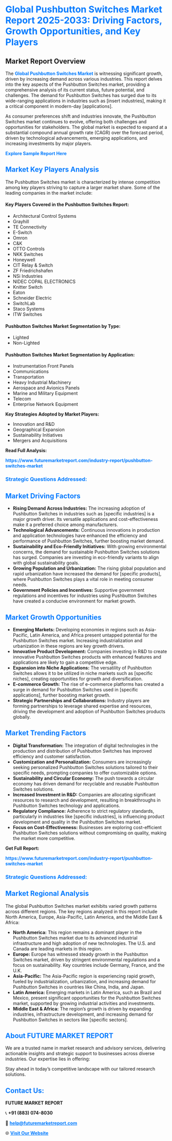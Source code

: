 <h1 style="color: #007BFF;">Global Pushbutton Switches Market Report 2025-2033: Driving Factors, Growth Opportunities, and Key Players</h1>

<section id="overview">
<h2>Market Report Overview</h2>
<p>The <a href="https://www.futuremarketreport.com/industry-report/pushbutton-switches-market" style="color: #007BFF; text-decoration: none;"><strong>Global Pushbutton Switches Market</strong></a> is witnessing significant growth, driven by increasing demand across various industries. This report delves into the key aspects of the Pushbutton Switches market, providing a comprehensive analysis of its current status, future potential, and challenges. The demand for Pushbutton Switches has surged due to its wide-ranging applications in industries such as [insert industries], making it a critical component in modern-day [applications].</p>
<p>As consumer preferences shift and industries innovate, the Pushbutton Switches market continues to evolve, offering both challenges and opportunities for stakeholders. The global market is expected to expand at a substantial compound annual growth rate (CAGR) over the forecast period, driven by technological advancements, emerging applications, and increasing investments by major players.</p>
</section>

<section id="overview">
<p><a href="https://www.futuremarketreport.com/request-sample/reportId=81242" style="color: #007BFF; text-decoration: none;"><strong>Explore Sample Report Here</strong></a></p>
</section>

<section id="key-players">
<h2 style="color: #007BFF;">Market Key Players Analysis</h2>
<p>The Pushbutton Switches market is characterized by intense competition among key players striving to capture a larger market share. Some of the leading companies in the market include:</p>
<h4>Key Players Covered in the Pushbutton Switches Report:</h4>
<ul><li>Architectural Control Systems</li><li>Grayhill</li><li>TE Connectivity</li><li>E-Switch</li><li>Omron</li><li>C&amp;K</li><li>OTTO Controls</li><li>NKK Switches</li><li>Honeywell</li><li>CIT Relay &amp; Switch</li><li>ZF Friedrichshafen</li><li>NSi Industries</li><li>NIDEC COPAL ELECTRONICS</li><li>Knitter Switch</li><li>Eaton</li><li>Schneider Electric</li><li>SwitchLab</li><li>Staco Systems</li><li>ITW Switches</li></ul>
<h4>Pushbutton Switches Market Segmentation by Type:</h4>
<ul><li>Lighted</li><li>Non-Lighted</li></ul>

<h4>Pushbutton Switches Market Segmentation by Application:</h4>
<ul><li>Instrumentation Front Panels</li><li>Communications</li><li>Transportation</li><li>Heavy Industrial Machinery</li><li>Aerospace and Avionics Panels</li><li>Marine and Military Equipment</li><li>Telecom</li><li>Enterprise Network Equipment</li></ul>
<p><strong>Key Strategies Adopted by Market Players:</strong></p>
<ul>
<li>Innovation and R&D</li>
<li>Geographical Expansion</li>
<li>Sustainability Initiatives</li>
<li>Mergers and Acquisitions</li>
</ul>
</section>

<section>
<p><strong>Read Full Analysis: </strong></p><a href="https://www.futuremarketreport.com/industry-report/pushbutton-switches-market" style="color: #007BFF; text-decoration: none;"><strong>https://www.futuremarketreport.com/industry-report/pushbutton-switches-market</strong></a>
<h3 style="color: #007BFF;">Strategic Questions Addressed:</h3>
</section>

<section id="driving-factors">
<h2 style="color: #007BFF;">Market Driving Factors</h2>
<ul>
<li><strong>Rising Demand Across Industries:</strong> The increasing adoption of Pushbutton Switches in industries such as [specific industries] is a major growth driver. Its versatile applications and cost-effectiveness make it a preferred choice among manufacturers.</li>
<li><strong>Technological Advancements:</strong> Continuous innovations in production and application technologies have enhanced the efficiency and performance of Pushbutton Switches, further boosting market demand.</li>
<li><strong>Sustainability and Eco-Friendly Initiatives:</strong> With growing environmental concerns, the demand for sustainable Pushbutton Switches solutions has surged. Companies are investing in eco-friendly variants to align with global sustainability goals.</li>
<li><strong>Growing Population and Urbanization:</strong> The rising global population and rapid urbanization have increased the demand for [specific products], where Pushbutton Switches plays a vital role in meeting consumer needs.</li>
<li><strong>Government Policies and Incentives:</strong> Supportive government regulations and incentives for industries using Pushbutton Switches have created a conducive environment for market growth.</li>
</ul>
</section>

<section id="growth-opportunities">
<h2 style="color: #007BFF;">Market Growth Opportunities</h2>
<ul>
<li><strong>Emerging Markets:</strong> Developing economies in regions such as Asia-Pacific, Latin America, and Africa present untapped potential for the Pushbutton Switches market. Increasing industrialization and urbanization in these regions are key growth drivers.</li>
<li><strong>Innovative Product Development:</strong> Companies investing in R&D to create innovative Pushbutton Switches products with enhanced features and applications are likely to gain a competitive edge.</li>
<li><strong>Expansion into Niche Applications:</strong> The versatility of Pushbutton Switches allows it to be utilized in niche markets such as [specific niches], creating opportunities for growth and diversification.</li>
<li><strong>E-commerce Growth:</strong> The rise of e-commerce platforms has created a surge in demand for Pushbutton Switches used in [specific applications], further boosting market growth.</li>
<li><strong>Strategic Partnerships and Collaborations:</strong> Industry players are forming partnerships to leverage shared expertise and resources, driving the development and adoption of Pushbutton Switches products globally.</li>
</ul>
</section>

<section id="trending-factors">
<h2 style="color: #007BFF;">Market Trending Factors</h2>
<ul>
<li><strong>Digital Transformation:</strong> The integration of digital technologies in the production and distribution of Pushbutton Switches has improved efficiency and customer satisfaction.</li>
<li><strong>Customization and Personalization:</strong> Consumers are increasingly seeking personalized Pushbutton Switches solutions tailored to their specific needs, prompting companies to offer customizable options.</li>
<li><strong>Sustainability and Circular Economy:</strong> The push towards a circular economy has driven demand for recyclable and reusable Pushbutton Switches solutions.</li>
<li><strong>Increased Investment in R&D:</strong> Companies are allocating significant resources to research and development, resulting in breakthroughs in Pushbutton Switches technology and applications.</li>
<li><strong>Regulatory Compliance:</strong> Adherence to strict regulatory standards, particularly in industries like [specific industries], is influencing product development and quality in the Pushbutton Switches market.</li>
<li><strong>Focus on Cost-Effectiveness:</strong> Businesses are exploring cost-efficient Pushbutton Switches solutions without compromising on quality, making the market more competitive.</li>
</ul>
</section>

<section>
<p><strong>Get Full Report: </strong></p><a href="https://www.futuremarketreport.com/industry-report/pushbutton-switches-market" style="color: #007BFF; text-decoration: none;"><strong>https://www.futuremarketreport.com/industry-report/pushbutton-switches-market</strong></a>
<h3 style="color: #007BFF;">Strategic Questions Addressed:</h3>
</section>


<section id="regional-analysis">
<h2 style="color: #007BFF;">Market Regional Analysis</h2>
<p>The global Pushbutton Switches market exhibits varied growth patterns across different regions. The key regions analyzed in this report include North America, Europe, Asia-Pacific, Latin America, and the Middle East & Africa:</p>
<ul>
<li><strong>North America:</strong> This region remains a dominant player in the Pushbutton Switches market due to its advanced industrial infrastructure and high adoption of new technologies. The U.S. and Canada are leading markets in this region.</li>
<li><strong>Europe:</strong> Europe has witnessed steady growth in the Pushbutton Switches market, driven by stringent environmental regulations and a focus on sustainability. Key countries include Germany, France, and the U.K.</li>
<li><strong>Asia-Pacific:</strong> The Asia-Pacific region is experiencing rapid growth, fueled by industrialization, urbanization, and increasing demand for Pushbutton Switches in countries like China, India, and Japan.</li>
<li><strong>Latin America:</strong> Emerging markets in Latin America, such as Brazil and Mexico, present significant opportunities for the Pushbutton Switches market, supported by growing industrial activities and investments.</li>
<li><strong>Middle East & Africa:</strong> The region’s growth is driven by expanding industries, infrastructure development, and increasing demand for Pushbutton Switches in sectors like [specific sectors].</li>
</ul>
</section>

<footer>
<h2 style="color: #007BFF;">About FUTURE MARKET REPORT</h2>
<p>We are a trusted name in market research and advisory services, delivering actionable insights and strategic support to businesses across diverse industries. Our expertise lies in offering:</p>

<p>Stay ahead in today’s competitive landscape with our tailored research solutions.</p>

<h2 style="color: #007BFF;">Contact Us:</h2>
<p><strong>FUTURE MARKET REPORT</strong></p>
<p>📞 <strong>+91 (883) 074-8030</strong></p>
<p>📧 <strong><a href="mailto:help@futuremarketreport.com" style="color: #007BFF;">help@futuremarketreport.com</a></strong></p>
<p>🌐 <strong><a href="https://www.futuremarketreport.com/" style="color: #007BFF;">Visit Our Website</a></strong></p>
</footer>